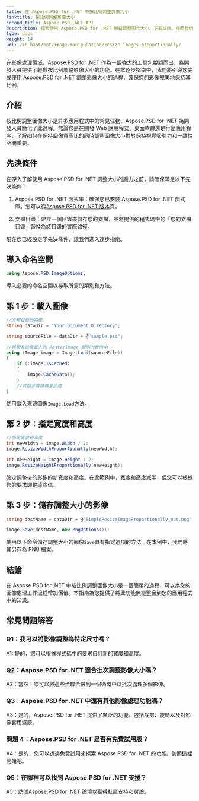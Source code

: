 ```yaml
---
title: 在 Aspose.PSD for .NET 中按比例調整影像大小
linktitle: 按比例調整影像大小
second_title: Aspose.PSD .NET API
description: 探索使用 Aspose.PSD for .NET 無縫調整圖片大小。下載該庫，按照我們的教程進行操作，並增強您的圖像處理能力。
type: docs
weight: 14
url: /zh-hant/net/image-manipulation/resize-images-proportionally/
---
```

在影像處理領域，Aspose.PSD for .NET 作為一個強大的工具包脫穎而出，為開發人員提供了輕鬆按比例調整影像大小的功能。在本逐步指南中，我們將引導您完成使用 Aspose.PSD for .NET 調整影像大小的過程，確保您的影像完美地保持其比例。

## 介紹

按比例調整圖像大小是許多應用程式中的常見任務，Aspose.PSD for .NET 為開發人員簡化了此過程。無論您是在開發 Web 應用程式、桌面軟體還是行動應用程序，了解如何在保持圖像寬高比的同時調整圖像大小對於保持視覺吸引力和一致性至關重要。

## 先決條件

在深入了解使用 Aspose.PSD for .NET 調整大小的魔力之前，請確保滿足以下先決條件：

1.  Aspose.PSD for .NET 函式庫：確保您已安裝 Aspose.PSD for .NET 函式庫。您可以從[Aspose.PSD for .NET 版本](https://releases.aspose.com/psd/net/)頁。

2. 文檔目錄：建立一個目錄來儲存您的文檔，並將提供的程式碼中的「您的文檔目錄」替換為該目錄的實際路徑。

現在您已經設定了先決條件，讓我們進入逐步指南。

## 導入命名空間

```csharp
using Aspose.PSD.ImageOptions;
```

導入必要的命名空間以存取所需的類別和方法。

## 第 1 步：載入圖像

```csharp
//文檔目錄的路徑。
string dataDir = "Your Document Directory";

string sourceFile = dataDir + @"sample.psd";

//將現有映像載入到 RasterImage 類別的實例中
using (Image image = Image.Load(sourceFile))
{
	if (!image.IsCached)
	{
		image.CacheData();
	}
	//其餘步驟請移至此處
}
```

使用載入來源圖像`Image.Load`方法。

## 第 2 步：指定寬度和高度

```csharp
//指定寬度和高度
int newWidth = image.Width / 2;
image.ResizeWidthProportionally(newWidth);

int newHeight = image.Height / 2;
image.ResizeHeightProportionally(newHeight);
```

確定調整後的影像的新寬度和高度。在此範例中，寬度和高度減半，但您可以根據您的要求調整這些值。

## 第 3 步：儲存調整大小的影像

```csharp
string destName = dataDir + @"SimpleResizeImageProportionally_out.png";

image.Save(destName, new PngOptions());
```

使用以下命令儲存調整大小的圖像`Save`具有指定選項的方法。在本例中，我們將其另存為 PNG 檔案。

## 結論

在 Aspose.PSD for .NET 中按比例調整圖像大小是一個簡單的過程，可以為您的圖像處理工作流程增加價值。本指南為您提供了將此功能無縫整合到您的應用程式中的知識。

## 常見問題解答

### Q1：我可以將影像調整為特定尺寸嗎？

A1: 是的，您可以根據程式碼中的要求自訂新的寬度和高度。

### Q2：Aspose.PSD for .NET 適合批次調整影像大小嗎？

A2：當然！您可以將這些步驟合併到一個循環中以批次處理多個影像。

### Q3：Aspose.PSD for .NET 中還有其他影像處理功能嗎？

A3：是的，Aspose.PSD for .NET 提供了廣泛的功能，包括裁剪、旋轉以及對影像套用濾鏡。

### 問題 4：Aspose.PSD for .NET 是否有免費試用版？

 A4：是的，您可以透過免費試用來探索 Aspose.PSD for .NET 的功能。訪問[這裡](https://releases.aspose.com/)開始吧。

### Q5：在哪裡可以找到 Aspose.PSD for .NET 支援？

 A5：訪問[Aspose.PSD for .NET 論壇](https://forum.aspose.com/c/psd/34)以獲得社區支持和討論。